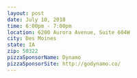 ```yaml
---
layout: post
date: July 10, 2018
time: 6:00pm - 7:00pm
location: 6200 Aurora Avenue, Suite 604W
city: Des Moines
state: IA
zip: 50322
pizzaSponsorName: Dynamo
pizzaSponsorSite: http://godynamo.co/
---
```

